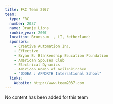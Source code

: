 ```yaml
---
title: FRC Team 2037
team:
  type: FRC
  number: 2037
  name: Oranje Lions
  rookie_year: 2007
  location: Brunssum  , LI, Netherlands
  sponsors:
    - Creative Automation Inc.
    - Effective
    - Bryan E. Blankenship Education Foundation
    - American Spouses Club
    - Electrical Dynamics
    - American Women of Geilenkirchen
    - "DODEA : AFNORTH International School"
  links:
    Website: http://www.team2037.com
---
```

No content has been added for this team